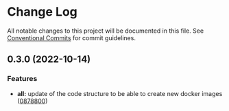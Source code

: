 # Change Log

All notable changes to this project will be documented in this file.
See [Conventional Commits](https://conventionalcommits.org) for commit guidelines.

## 0.3.0 (2022-10-14)


### Features

* **all:** update of the code structure to be able to create new docker images ([0878800](https://github.com/alexsaker/cloud-devbox/commit/0878800b280d79d35b07425295ad5372e470d7fe))
